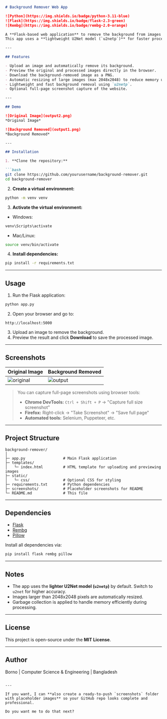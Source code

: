 ````markdown
# Background Remover Web App

![Python](https://img.shields.io/badge/python-3.11-blue)
![Flask](https://img.shields.io/badge/flask-2.3-green)
![Rembg](https://img.shields.io/badge/rembg-2.0-orange)

A **Flask-based web application** to remove the background from images using the **Rembg library**.  
This app uses a **lightweight U2Net model (`u2netp`)** for faster processing and provides an option to download the processed image.

---

## Features

- Upload an image and automatically remove its background.
- Preview the original and processed images directly in the browser.
- Download the background-removed image as a PNG.
- Automatic resizing of large images (max 2048x2048) to reduce memory usage.
- Lightweight and fast background removal using `u2netp`.
- Optional full-page screenshot capture of the website.

---

## Demo

![Original Image](output2.png)  
*Original Image*  

![Background Removed](output1.png)  
*Background Removed*

---

## Installation

1. **Clone the repository:**

```bash
git clone https://github.com/yourusername/background-remover.git
cd background-remover
````

2. **Create a virtual environment:**

```bash
python -m venv venv
```

3. **Activate the virtual environment:**

* Windows:

```bash
venv\Scripts\activate
```

* Mac/Linux:

```bash
source venv/bin/activate
```

4. **Install dependencies:**

```bash
pip install -r requirements.txt
```

---

## Usage

1. Run the Flask application:

```bash
python app.py
```

2. Open your browser and go to:

```
http://localhost:5000
```

3. Upload an image to remove the background.
4. Preview the result and click **Download** to save the processed image.

---

## Screenshots

| Original Image                        | Background Removed                |
| ------------------------------------- | --------------------------------- |
| ![original](screenshots/original.png) | ![output](screenshots/output.png) |

> You can capture full-page screenshots using browser tools:
>
> * **Chrome DevTools:** `Ctrl + Shift + P` → "Capture full size screenshot"
> * **Firefox:** Right-click → "Take Screenshot" → "Save full page"
> * **Automated tools:** Selenium, Puppeteer, etc.

---

## Project Structure

```
background-remover/
│
├─ app.py                 # Main Flask application
├─ templates/
│   └─ index.html         # HTML template for uploading and previewing images
├─ static/
│   └─ css/               # Optional CSS for styling
├─ requirements.txt       # Python dependencies
├─ screenshots/           # Placeholder screenshots for README
└─ README.md              # This file
```

---

## Dependencies

* [Flask](https://pypi.org/project/Flask/)
* [Rembg](https://pypi.org/project/rembg/)
* [Pillow](https://pypi.org/project/Pillow/)

Install all dependencies via:

```bash
pip install flask rembg pillow
```

---

## Notes

* The app uses the **lighter U2Net model (`u2netp`)** by default. Switch to `u2net` for higher accuracy.
* Images larger than 2048x2048 pixels are automatically resized.
* Garbage collection is applied to handle memory efficiently during processing.

---

## License

This project is open-source under the **MIT License**.

---

## Author

Borno | Computer Science & Engineering | Bangladesh

```

---

If you want, I can **also create a ready-to-push `screenshots` folder with placeholder images** so your GitHub repo looks complete and professional.  

Do you want me to do that next?
```

